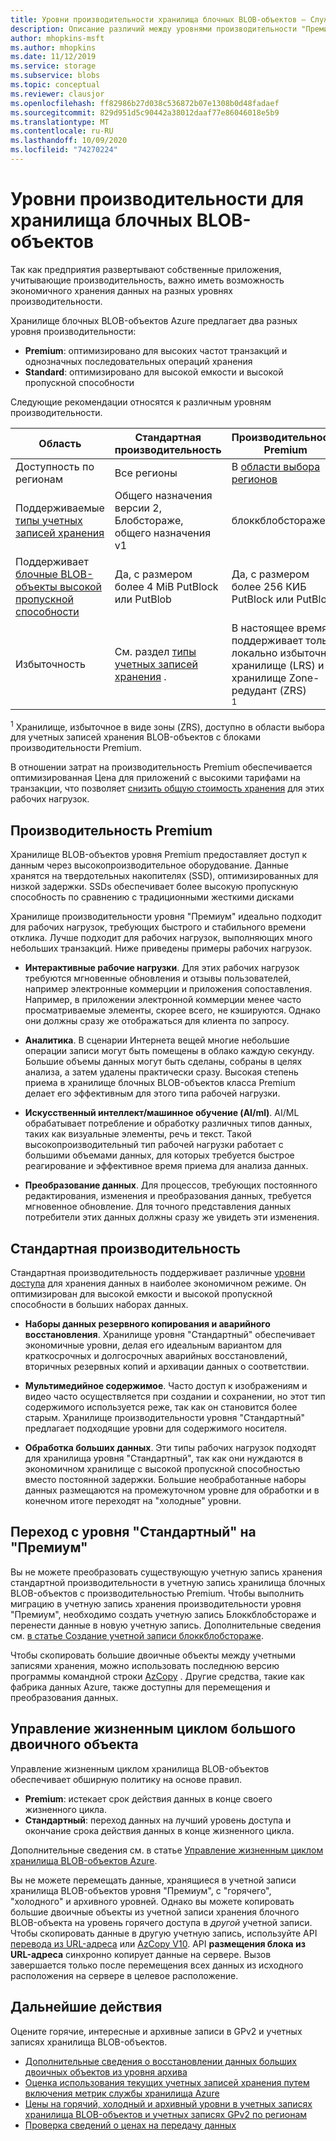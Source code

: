 ```yaml
---
title: Уровни производительности хранилища блочных BLOB-объектов — Служба хранилища Azure
description: Описание различий между уровнями производительности "Премиум" и "Стандартный" для хранилища блочных BLOB-объектов Azure.
author: mhopkins-msft
ms.author: mhopkins
ms.date: 11/12/2019
ms.service: storage
ms.subservice: blobs
ms.topic: conceptual
ms.reviewer: clausjor
ms.openlocfilehash: ff82986b27d038c536872b07e1308b0d48fadaef
ms.sourcegitcommit: 829d951d5c90442a38012daaf77e86046018e5b9
ms.translationtype: MT
ms.contentlocale: ru-RU
ms.lasthandoff: 10/09/2020
ms.locfileid: "74270224"
---
```

# <a name="performance-tiers-for-block-blob-storage"></a>Уровни производительности для хранилища блочных BLOB-объектов

Так как предприятия развертывают собственные приложения, учитывающие производительность, важно иметь возможность экономичного хранения данных на разных уровнях производительности.

Хранилище блочных BLOB-объектов Azure предлагает два разных уровня производительности:

- **Premium**: оптимизировано для высоких частот транзакций и однозначных последовательных операций хранения
- **Standard**: оптимизировано для высокой емкости и высокой пропускной способности

Следующие рекомендации относятся к различным уровням производительности.

| Область |Стандартная производительность  |Производительность Premium  |
|---------|---------|---------|
|Доступность по регионам     |   Все регионы      | В [области выбора регионов](https://azure.microsoft.com/global-infrastructure/services/?products=storage)       |
|Поддерживаемые [типы учетных записей хранения](../common/storage-account-overview.md#types-of-storage-accounts)     |     Общего назначения версии 2, Блобстораже, общего назначения v1    |    блоккблобстораже     |
|Поддерживает [блочные BLOB-объекты высокой пропускной способности](https://azure.microsoft.com/blog/high-throughput-with-azure-blob-storage/)     |    Да, с размером более 4 MiB PutBlock или PutBlob     |    Да, с размером более 256 КИБ PutBlock или PutBlob    |
|Избыточность     |     См. раздел [типы учетных записей хранения](../common/storage-account-overview.md#types-of-storage-accounts) .   |  В настоящее время поддерживает только локально избыточное хранилище (LRS) и хранилище Zone-редудант (ZRS)<div role="complementary" aria-labelledby="zone-redundant-storage"><sup>1</sup></div>     |

<div id="zone-redundant-storage"><sup>1</sup> Хранилище, избыточное в виде зоны (ZRS), доступно в области выбора для учетных записей хранения BLOB-объектов с блоками производительности Premium.</div>

В отношении затрат на производительность Premium обеспечивается оптимизированная Цена для приложений с высокими тарифами на транзакции, что позволяет [снизить общую стоимость хранения](https://azure.microsoft.com/blog/reducing-overall-storage-costs-with-azure-premium-blob-storage/) для этих рабочих нагрузок.

## <a name="premium-performance"></a>Производительность Premium

Хранилище BLOB-объектов уровня Premium предоставляет доступ к данным через высокопроизводительное оборудование. Данные хранятся на твердотельных накопителях (SSD), оптимизированных для низкой задержки. SSDs обеспечивает более высокую пропускную способность по сравнению с традиционными жесткими дисками

Хранилище производительности уровня "Премиум" идеально подходит для рабочих нагрузок, требующих быстрого и стабильного времени отклика. Лучше подходит для рабочих нагрузок, выполняющих много небольших транзакций. Ниже приведены примеры рабочих нагрузок.

- **Интерактивные рабочие нагрузки**. Для этих рабочих нагрузок требуются мгновенные обновления и отзывы пользователей, например электронные коммерции и приложения сопоставления. Например, в приложении электронной коммерции менее часто просматриваемые элементы, скорее всего, не кэшируются. Однако они должны сразу же отображаться для клиента по запросу.

- **Аналитика**. В сценарии Интернета вещей многие небольшие операции записи могут быть помещены в облако каждую секунду. Большие объемы данных могут быть сделаны, собраны в целях анализа, а затем удалены практически сразу. Высокая степень приема в хранилище блочных BLOB-объектов класса Premium делает его эффективным для этого типа рабочей нагрузки.

- **Искусственный интеллект/машинное обучение (AI/ml)**. AI/ML обрабатывает потребление и обработку различных типов данных, таких как визуальные элементы, речь и текст. Такой высокопроизводительный тип рабочей нагрузки работает с большими объемами данных, для которых требуется быстрое реагирование и эффективное время приема для анализа данных.

- **Преобразование данных**. Для процессов, требующих постоянного редактирования, изменения и преобразования данных, требуется мгновенное обновление. Для точного представления данных потребители этих данных должны сразу же увидеть эти изменения.

## <a name="standard-performance"></a>Стандартная производительность

Стандартная производительность поддерживает различные [уровни доступа](storage-blob-storage-tiers.md) для хранения данных в наиболее экономичном режиме. Он оптимизирован для высокой емкости и высокой пропускной способности в больших наборах данных.

- **Наборы данных резервного копирования и аварийного восстановления**. Хранилище уровня "Стандартный" обеспечивает экономичные уровни, делая его идеальным вариантом для краткосрочных и долгосрочных аварийных восстановлений, вторичных резервных копий и архивации данных о соответствии.

- **Мультимедийное содержимое**. Часто доступ к изображениям и видео часто осуществляется при создании и сохранении, но этот тип содержимого используется реже, так как он становится более старым. Хранилище производительности уровня "Стандартный" предлагает подходящие уровни для содержимого носителя. 

- **Обработка больших данных**. Эти типы рабочих нагрузок подходят для хранилища уровня "Стандартный", так как они нуждаются в экономичном хранилище с высокой пропускной способностью вместо постоянной задержки. Большие необработанные наборы данных размещаются на промежуточном уровне для обработки и в конечном итоге переходят на "холодные" уровни.

## <a name="migrate-from-standard-to-premium"></a>Переход с уровня "Стандартный" на "Премиум"

Вы не можете преобразовать существующую учетную запись хранения стандартной производительности в учетную запись хранилища блочных BLOB-объектов с производительностью Premium. Чтобы выполнить миграцию в учетную запись хранения производительности уровня "Премиум", необходимо создать учетную запись Блоккблобстораже и перенести данные в новую учетную запись. Дополнительные сведения см. [в статье Создание учетной записи блоккблобстораже](storage-blob-create-account-block-blob.md).

Чтобы скопировать большие двоичные объекты между учетными записями хранения, можно использовать последнюю версию программы командной строки [AzCopy](../common/storage-use-azcopy-blobs.md) . Другие средства, такие как фабрика данных Azure, также доступны для перемещения и преобразования данных.

## <a name="blob-lifecycle-management"></a>Управление жизненным циклом большого двоичного объекта

Управление жизненным циклом хранилища BLOB-объектов обеспечивает обширную политику на основе правил.

- **Premium**: истекает срок действия данных в конце своего жизненного цикла.
- **Стандартный**: переход данных на лучший уровень доступа и окончание срока действия данных в конце жизненного цикла.

Дополнительные сведения см. в статье [Управление жизненным циклом хранилища BLOB-объектов Azure](storage-lifecycle-management-concepts.md).

Вы не можете перемещать данные, хранящиеся в учетной записи хранилища BLOB-объектов уровня "Премиум", с "горячего", "холодного" и архивного уровней. Однако вы можете копировать большие двоичные объекты из учетной записи хранения блочного BLOB-объекта на уровень горячего доступа в *другой* учетной записи. Чтобы скопировать данные в другую учетную запись, используйте API [перевода из URL-адреса](/rest/api/storageservices/put-block-from-url) или [AzCopy V10](../common/storage-use-azcopy-v10.md). API **размещения блока из URL-адреса** синхронно копирует данные на сервере. Вызов завершается только после перемещения всех данных из исходного расположения на сервере в целевое расположение.

## <a name="next-steps"></a>Дальнейшие действия

Оцените горячие, интересные и архивные записи в GPv2 и учетных записях хранилища BLOB-объектов.

- [Дополнительные сведения о восстановлении данных больших двоичных объектов из уровня архива](storage-blob-rehydration.md)
- [Оценка использования текущих учетных записей хранения путем включения метрик службы хранилища Azure](../common/storage-enable-and-view-metrics.md)
- [Цены на горячий, холодный и архивный уровни в учетных записях хранилища BLOB-объектов и учетных записях GPv2 по регионам](https://azure.microsoft.com/pricing/details/storage/)
- [Проверка сведений о ценах на передачу данных](https://azure.microsoft.com/pricing/details/data-transfers/)
